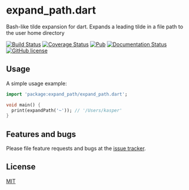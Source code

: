 # expand_path.dart

Bash-like tilde expansion for dart. Expands a leading tilde in a file path to the user home directory

<a href="https://travis-ci.org/kasperpeulen/expand_path.dart"><img src="https://travis-ci.org/kasperpeulen/expand_path.dart.svg?branch=master" alt="Build Status" /></a>
<a href="https://coveralls.io/github/kasperpeulen/expand_path.dart?branch=master"><img src="https://coveralls.io/repos/kasperpeulen/expand_path.dart/badge.svg?branch=master&amp;service=github" alt="Coverage Status" /></a>
<a href="https://pub.dartlang.org/packages/expand_path"><img src="https://img.shields.io/pub/v/expand_path.svg" alt="Pub" /></a>
<a href="https://www.dartdocs.org/documentation/expand_path/latest/index.html"><img src="https://img.shields.io/badge/dartdocs-latest-blue.svg" alt="Documentation Status" /></a>
<a href="https://github.com/kasperpeulen/expand_path.dart/blob/master/LICENSE"><img src="https://img.shields.io/github/license/mashape/apistatus.svg" alt="GitHub license" /></a>

## Usage

A simple usage example:

```dart
import 'package:expand_path/expand_path.dart';

void main() {
  print(expandPath('~')); // '/Users/kasper'
}

```

## Features and bugs

Please file feature requests and bugs at the [issue tracker][tracker].

## License

[MIT][license]

[tracker]: https://github.com/kasperpeulen/expand_path.dart/issues

[license]: https://github.com/kasperpeulen/expand_path.dart/blob/master/LICENSE
